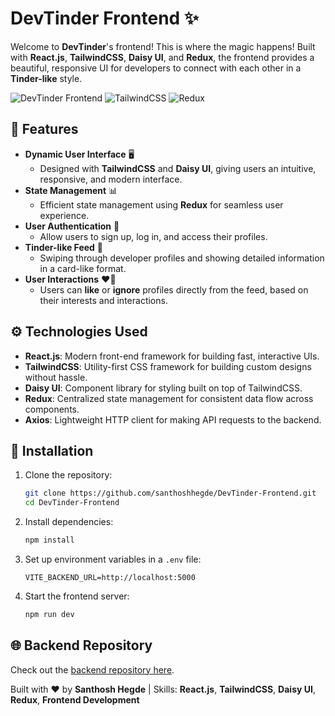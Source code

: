 # DevTinder Frontend ✨

Welcome to **DevTinder**'s frontend! This is where the magic happens! Built with **React.js**, **TailwindCSS**, **Daisy UI**, and **Redux**, the frontend provides a beautiful, responsive UI for developers to connect with each other in a **Tinder-like** style.

![DevTinder Frontend](https://img.shields.io/badge/React.js-19.0.0-blue) ![TailwindCSS](https://img.shields.io/badge/TailwindCSS-4.0-blue) ![Redux](https://img.shields.io/badge/Redux-4.0-orange)

## 🚀 Features

- **Dynamic User Interface** 🖥️
  - Designed with **TailwindCSS** and **Daisy UI**, giving users an intuitive, responsive, and modern interface.
- **State Management** 📊
  - Efficient state management using **Redux** for seamless user experience.
- **User Authentication** 🔑
  - Allow users to sign up, log in, and access their profiles.
- **Tinder-like Feed** 💬
  - Swiping through developer profiles and showing detailed information in a card-like format.
- **User Interactions** ❤️🚫
  - Users can **like** or **ignore** profiles directly from the feed, based on their interests and interactions.

## ⚙️ Technologies Used

- **React.js**: Modern front-end framework for building fast, interactive UIs.
- **TailwindCSS**: Utility-first CSS framework for building custom designs without hassle.
- **Daisy UI**: Component library for styling built on top of TailwindCSS.
- **Redux**: Centralized state management for consistent data flow across components.
- **Axios**: Lightweight HTTP client for making API requests to the backend.

## 🔧 Installation

1. Clone the repository:
    ```bash
    git clone https://github.com/santhoshhegde/DevTinder-Frontend.git
    cd DevTinder-Frontend
    ```

2. Install dependencies:
    ```bash
    npm install
    ```

3. Set up environment variables in a `.env` file:
    ```
    VITE_BACKEND_URL=http://localhost:5000
    ```

4. Start the frontend server:
    ```bash
    npm run dev
    ```

## 🌐 Backend Repository

Check out the [backend repository here](https://github.com/santhoshhegde/DevTinder.git).


Built with ❤️ by **Santhosh Hegde** | Skills: **React.js**, **TailwindCSS**, **Daisy UI**, **Redux**, **Frontend Development**
